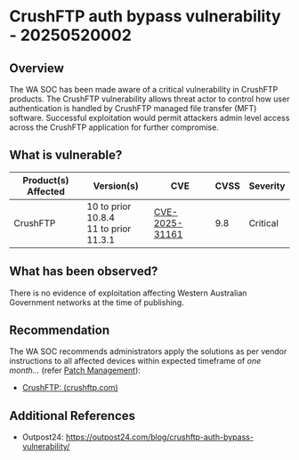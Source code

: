 # CrushFTP auth bypass vulnerability - 20250520002

## Overview

The WA SOC has been made aware of a critical vulnerability in CrushFTP products.
The CrushFTP vulnerability allows threat actor to control how user authentication is handled by CrushFTP managed file transfer (MFT) software. Successful exploitation would permit attackers admin level access across the CrushFTP application for further compromise. 

## What is vulnerable?

| Product(s) Affected        | Version(s)                | CVE                                                                | CVSS | Severity |
| -------------------------- | ------------------------- | ------------------------------------------------------------------ | ---- | -------- |
| CrushFTP | 10 to prior 10.8.4 <br>  11 to prior 11.3.1  | [CVE-2025-31161](https://nvd.nist.gov/vuln/detail/CVE-2025-31161)| 9.8  | Critical |

## What has been observed?

There is no evidence of exploitation affecting Western Australian Government networks at the time of publishing.

## Recommendation

The WA SOC recommends administrators apply the solutions as per vendor instructions to all affected devices within expected timeframe of *one month...* (refer [Patch Management](../guidelines/patch-management.md)):

- [CrushFTP: (crushftp.com)](https://crushftp.com/crush11wiki/Wiki.jsp?page=Update#section-Update-VulnerabilityInfo)

## Additional References

- Outpost24: <https://outpost24.com/blog/crushftp-auth-bypass-vulnerability/>
